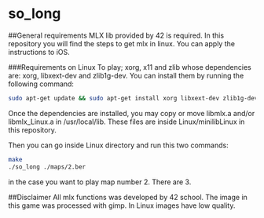 # so_long

##General requirements
MLX lib provided by 42 is required. In this repository you will find the steps to get mlx in linux. You can apply the instructions to iOS.

###Requirements on Linux
To play; xorg, x11 and zlib whose dependencies are: xorg, libxext-dev and zlib1g-dev. You can install them by running the following command:
```bash
sudo apt-get update && sudo apt-get install xorg libxext-dev zlib1g-dev libbsd-dev
```
Once the dependencies are installed, you may copy or move libmlx.a and/or libmlx_Linux.a in /usr/local/lib. These files are inside Linux/minilibLinux in this repository.

Then you can go inside Linux directory and run this two commands:
```bash
make
./so_long ./maps/2.ber
```
in the case you want to play map number 2. There are 3.

##Disclaimer
All mlx functions was developed by 42 school.
The image in this game was processed with gimp. In Linux images have low quality.
